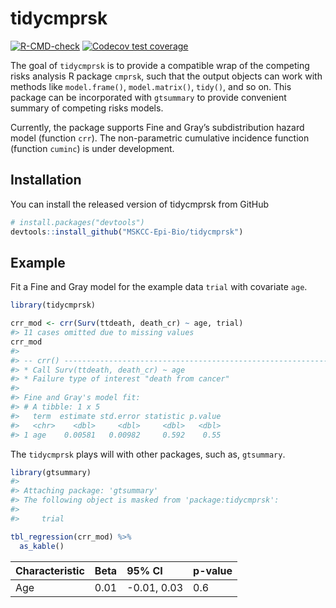 
<!-- README.md is generated from README.Rmd. Please edit that file -->

# tidycmprsk

<!-- badges: start -->

[![R-CMD-check](https://github.com/MSKCC-Epi-Bio/tidycmprsk/workflows/R-CMD-check/badge.svg)](https://github.com/MSKCC-Epi-Bio/tidycmprsk/actions)
[![Codecov test
coverage](https://codecov.io/gh/MSKCC-Epi-Bio/tidycmprsk/branch/main/graph/badge.svg)](https://codecov.io/gh/MSKCC-Epi-Bio/tidycmprsk?branch=main)
<!-- badges: end -->

The goal of `tidycmprsk` is to provide a compatible wrap of the
competing risks analysis R package `cmprsk`, such that the output
objects can work with methods like `model.frame()`, `model.matrix()`,
`tidy()`, and so on. This package can be incorporated with `gtsummary`
to provide convenient summary of competing risks models.

Currently, the package supports Fine and Gray’s subdistribution hazard
model (function `crr`). The non-parametric cumulative incidence function
(function `cuminc`) is under development.

## Installation

You can install the released version of tidycmprsk from GitHub

``` r
# install.packages("devtools")
devtools::install_github("MSKCC-Epi-Bio/tidycmprsk")
```

## Example

Fit a Fine and Gray model for the example data `trial` with covariate
`age`.

``` r
library(tidycmprsk)

crr_mod <- crr(Surv(ttdeath, death_cr) ~ age, trial)
#> 11 cases omitted due to missing values
crr_mod
#> 
#> -- crr() -----------------------------------------------------------------------
#> * Call Surv(ttdeath, death_cr) ~ age
#> * Failure type of interest "death from cancer"
#> 
#> Fine and Gray's model fit: 
#> # A tibble: 1 x 5
#>   term  estimate std.error statistic p.value
#>   <chr>    <dbl>     <dbl>     <dbl>   <dbl>
#> 1 age    0.00581   0.00982     0.592    0.55
```

The `tidycmprsk` plays will with other packages, such as, `gtsummary`.

``` r
library(gtsummary)
#> 
#> Attaching package: 'gtsummary'
#> The following object is masked from 'package:tidycmprsk':
#> 
#>     trial

tbl_regression(crr_mod) %>%
  as_kable()
```

| **Characteristic** | **Beta** | **95% CI**  | **p-value** |
|:-------------------|:---------|:------------|:------------|
| Age                | 0.01     | -0.01, 0.03 | 0.6         |
